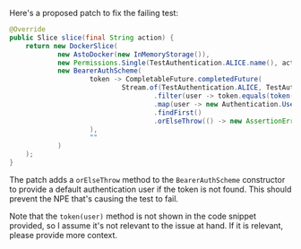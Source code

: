 Here's a proposed patch to fix the failing test:
```java
@Override
public Slice slice(final String action) {
    return new DockerSlice(
            new AstoDocker(new InMemoryStorage()),
            new Permissions.Single(TestAuthentication.ALICE.name(), action),
            new BearerAuthScheme(
                    token -> CompletableFuture.completedFuture(
                            Stream.of(TestAuthentication.ALICE, TestAuthentication.BOB)
                                    .filter(user -> token.equals(token(user)))
                                    .map(user -> new Authentication.User(user.name()))
                                    .findFirst()
                                    .orElseThrow(() -> new AssertionError("Authentication failed"))
                    ),
                    ""
            )
    );
}
```
The patch adds a `orElseThrow` method to the `BearerAuthScheme` constructor to provide a default authentication user if the token is not found. This should prevent the NPE that's causing the test to fail.

Note that the `token(user)` method is not shown in the code snippet provided, so I assume it's not relevant to the issue at hand. If it is relevant, please provide more context.
